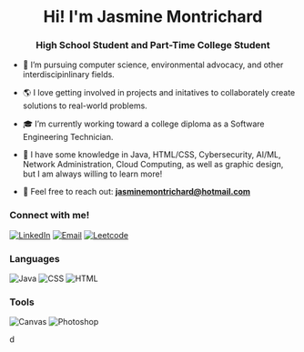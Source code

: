 <!-- broo <script src="https://platform.linkedin.com/badges/js/profile.js" async defer type="text/javascript"></script> -->

<h1 align="center">Hi! I'm Jasmine Montrichard</h1>
<h3 align="center">High School Student and Part-Time College Student</h3>

<p align="left">
  <!-- filler -->
</p>

- 🌸 I’m pursuing computer science, environmental advocacy, and other interdiscipinlinary fields.

- 🌎 I love getting involved in projects and initatives to collaborately create solutions to real-world problems.

- 🎓 I’m currently working toward a college diploma as a Software Engineering Technician.

- 🌱 I have some knowledge in Java, HTML/CSS, Cybersecurity, AI/ML, Network Administration, Cloud Computing, as well as graphic design, but I am always willing to learn more!

- 📧 Feel free to reach out: **jasminemontrichard@hotmail.com**

<h3 align="left">Connect with me!</h3>
<p align="left">
  <!-- LinkedIn -->
  <a href="https://www.linkedin.com/in/JasmineMontrichard/" target="blank"><img alt="LinkedIn" src="https://img.shields.io/badge/linkedin-%230077B5.svg?&style=for-the-badge&logo=linkedin&logoColor=white"/></a>
  <!-- Email -->
  <a href="mailto:JasmineMontrichard@hotmail.com" target="blank"><img alt="Email" src="https://img.shields.io/badge/email-%230077B5.svg?&style=for-the-badge&logo=microsoftoutlook&logoColor=white"/></a>
  <!-- Leetcode -->
  <a href="https://leetcode.com/JasmineMontrichard/" target="blank"><img alt="Leetcode" src="https://img.shields.io/badge/-LeetCode-FFA116?style=for-the-badge&logo=LeetCode&logoColor=black"/></a>
</p>

<h3 align="left">Languages</h3>

  ![Java](https://img.shields.io/badge/Java-ED8B00?style=for-the-badge&logo=openjdk&logoColor=white)
  ![CSS](https://img.shields.io/badge/CSS-1572B6?style=for-the-badge&logo=css3&logoColor=white)
  ![HTML](https://img.shields.io/badge/HTML-E34F26?style=for-the-badge&logo=html5&logoColor=white)

<h3 align="left">Tools</h3>

  ![Canvas](https://img.shields.io/badge/Canvas-9b4fff?style=for-the-badge&logo=canva&logoColor=white)
  ![Photoshop](https://img.shields.io/badge/Photoshop-31A8FF?style=for-the-badge&logo=adobephotoshop&logoColor=white)

<p>
  <!--<div class="badge-base LI-profile-badge" data-locale="en_US" data-size="large" data-theme="light" data-type="HORIZONTAL" data-vanity="JasmineMontrichard" data-version="v1">
    <a class="badge-base__link LI-simple-link" href="https://ca.linkedin.com/in/JasmineMontrichard?trk=profile-badge">Jasmine Montrichard</a>
  </div>-->
  d
</p>
